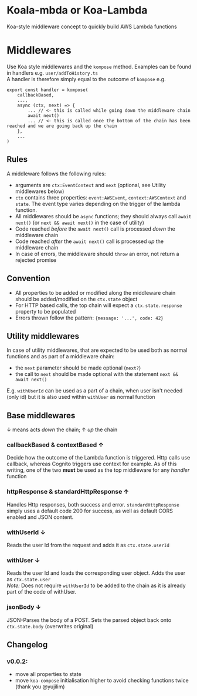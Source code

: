 # Koala-mbda or Koa-Lambda

Koa-style middleware concept to quickly build AWS Lambda functions

Middlewares
===========

Use Koa style middlewares and the `kompose` method. Examples can be found in handlers e.g. `user/addToHistory.ts`  
A handler is therefore simply equal to the outcome of `kompose` e.g.

```
export const handler = kompose(
    callbackBased,
    ...,
    async (ctx, next) => {
        ... // <- this is called while going down the middleware chain
        await next()
        ... // <- this is called once the bottom of the chain has been reached and we are going back up the chain
    },
    ...
)
```

## Rules

A middleware follows the following rules:

- arguments are `ctx:EventContext` and `next` (optional, see Utility middlewares below)
- `ctx` contains three properties: `event:AWSEvent`, `context:AWSContext` and `state`. The event type varies depending on the trigger of the lambda function.
- All middlewares should be `async` functions; they should always call `await next()` (or `next && await next()` in the case of utility)
- Code reached _before_ the `await next()` call is processed _down_ the middleware chain
- Code reached _after_ the `await next()` call is processed _up_ the middleware chain
- In case of errors, the middleware should `throw` an error, not return a rejected promise

## Convention

- All properties to be added or modified along the middleware chain should be added/modified on the `ctx.state` object
- For HTTP based calls, the top chain will expect a `ctx.state.response` property to be populated
- Errors thrown follow the pattern: `{message: '...', code: 42}`

## Utility middlewares

In case of utility middlewares, that are expected to be used both as normal functions and as part of a middleware chain:

- the `next` parameter should be made optional (`next?`)
- the call to `next` should be made optional with the statement `next && await next()`

E.g. `withUserId` can be used as a part of a chain, when user isn't needed (only id) but it is also used within `withUser` as normal function

## Base middlewares

↓ means acts _down_ the chain; ↑ _up_ the chain

### callbackBased & contextBased ↑

Decide how the outcome of the Lambda function is triggered. Http calls use callback, whereas Cognito triggers use context for example. As of this writing, one of the two **must** be used as the top middleware for any *handler* function

### httpResponse & standardHttpResponse ↑

Handles Http responses, both success and error. `standardHttpResponse` simply uses a default code 200 for success, as well as default CORS enabled and JSON content.

### withUserId ↓

Reads the user Id from the request and adds it as `ctx.state.userId`

### withUser ↓

Reads the user Id and loads the corresponding user object. Adds the user as `ctx.state.user`  
*Note:* Does not require `withUserId` to be added to the chain as it is already part of the code of withUser. 

### jsonBody ↓

JSON-Parses the body of a POST. Sets the parsed object back onto `ctx.state.body` (overwrites original)

## Changelog

### v0.0.2:

- move all properties to state
- move `koa-compose` initialisation higher to avoid checking functions twice (thank you @yujilim)
